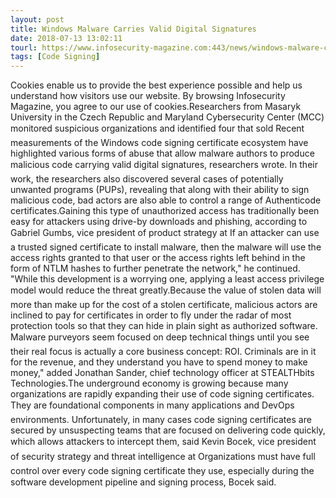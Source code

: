 ```yaml
---
layout: post
title: Windows Malware Carries Valid Digital Signatures
date: 2018-07-13 13:02:11
tourl: https://www.infosecurity-magazine.com:443/news/windows-malware-carries-valid/
tags: [Code Signing]
---
```

Cookies enable us to provide the best experience possible and help us understand how visitors use our website. By browsing Infosecurity Magazine, you agree to our use of cookies.Researchers from Masaryk University in the Czech Republic and Maryland Cybersecurity Center (MCC) monitored suspicious organizations and identified four that sold Recent measurements of the Windows code signing certificate ecosystem have highlighted various forms of abuse that allow malware authors to produce malicious code carrying valid digital signatures, researchers wrote. In their work, the researchers also discovered several cases of potentially unwanted programs (PUPs), revealing that along with their ability to sign malicious code, bad actors are also able to control a range of Authenticode certificates.Gaining this type of unauthorized access has traditionally been easy for attackers using drive-by downloads and phishing, according to Gabriel Gumbs, vice president of product strategy at If an attacker can use a trusted signed certificate to install malware, then the malware will use the access rights granted to that user or the access rights left behind in the form of NTLM hashes to further penetrate the network," he continued. "While this development is a worrying one, applying a least access privilege model would reduce the threat greatly.Because the value of stolen data will more than make up for the cost of a stolen certificate, malicious actors are inclined to pay for certificates in order to fly under the radar of most protection tools so that they can hide in plain sight as authorized software. Malware purveyors seem focused on deep technical things until you see their real focus is actually a core business concept: ROI. Criminals are in it for the revenue, and they understand you have to spend money to make money," added Jonathan Sander, chief technology officer at STEALTHbits Technologies.The underground economy is growing because many organizations are rapidly expanding their use of code signing certificates. They are foundational components in many applications and DevOps environments. Unfortunately, in many cases code signing certificates are secured by unsuspecting teams that are focused on delivering code quickly, which allows attackers to intercept them, said Kevin Bocek, vice president of security strategy and threat intelligence at Organizations must have full control over every code signing certificate they use, especially during the software development pipeline and signing process, Bocek said.